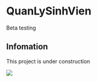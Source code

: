 # QuanLySinhVien
Beta testing 
## Infomation
This project is under construction

![](https://komarev.com/ghpvc/?username=dat911zz)
